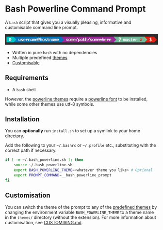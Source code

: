 # Bash Powerline Command Prompt

A `bash` script that gives you a visually pleasing, informative and customisable command line prompt.

![The default prompt](/screenshots/default_prompt.png)

* Written in pure `bash` with no dependencies
* Multiple predefined [themes](/themes.md)
* [Customisable](/CUSTOMISING.md)

## Requirements

* A `bash` shell

However, the [powerline themes](/themes.md#power-line-style-prompts) require a [powerline
font](https://github.com/powerline/fonts) to be installed, while some other themes use utf-8
symbols.

<!--* At least `bash` v?.-->
<!--* A terminal capable of displaying utf-8-->
<!--* A patched [powerline font](https://github.com/powerline/fonts) set up with your terminal-->

## Installation

You can **optionally** run `install.sh` to set up a symlink to your home directory.

Add the following to your `~/.bashrc` or `~/.profile` etc., substituting with the correct
path if necessary.

```bash
if [ -e ~/.bash_powerline.sh ]; then
    source ~/.bash_powerline.sh
    export BASH_POWERLINE_THEME=<whatever theme you like> # Optional
    export PROMPT_COMMAND=__bash_powerline_prompt
fi
```

## Customisation

You can switch the theme of the prompt to any of the [predefined
themes](/themes.md) by changing the environment variable `BASH_POWERLINE_THEME`
to a theme name in the `themes/` directory (without the extension). For more
information about customisation, see [CUSTOMISING.md](/CUSTOMISING.md).
